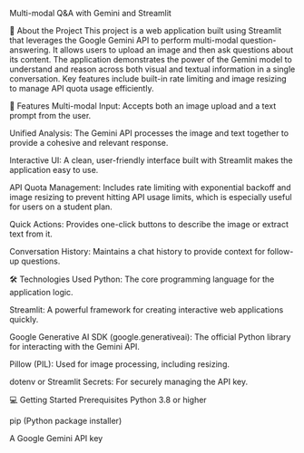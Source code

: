 Multi-modal Q&A with Gemini and Streamlit

🚀 About the Project
This project is a web application built using Streamlit that leverages the Google Gemini API to perform multi-modal question-answering. It allows users to upload an image and then ask questions about its content. The application demonstrates the power of the Gemini model to understand and reason across both visual and textual information in a single conversation. Key features include built-in rate limiting and image resizing to manage API quota usage efficiently.

🌟 Features
Multi-modal Input: Accepts both an image upload and a text prompt from the user.

Unified Analysis: The Gemini API processes the image and text together to provide a cohesive and relevant response.

Interactive UI: A clean, user-friendly interface built with Streamlit makes the application easy to use.

API Quota Management: Includes rate limiting with exponential backoff and image resizing to prevent hitting API usage limits, which is especially useful for users on a student plan.

Quick Actions: Provides one-click buttons to describe the image or extract text from it.

Conversation History: Maintains a chat history to provide context for follow-up questions.

🛠️ Technologies Used
Python: The core programming language for the application logic.

Streamlit: A powerful framework for creating interactive web applications quickly.

Google Generative AI SDK (google.generativeai): The official Python library for interacting with the Gemini API.

Pillow (PIL): Used for image processing, including resizing.

dotenv or Streamlit Secrets: For securely managing the API key.

💻 Getting Started
Prerequisites
Python 3.8 or higher

pip (Python package installer)

A Google Gemini API key
